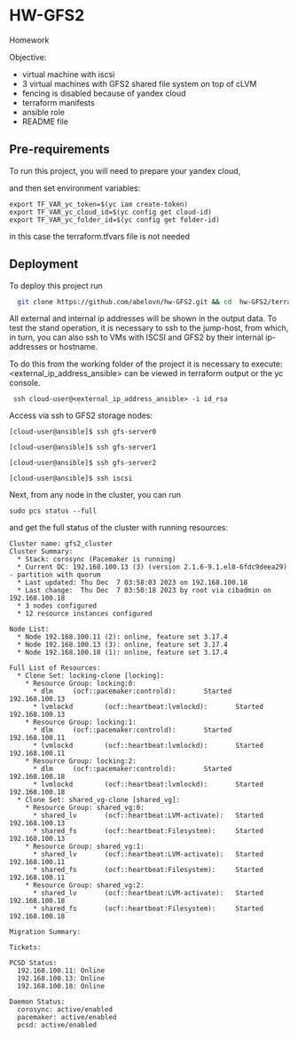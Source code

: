 

# HW-GFS2

Homework

Objective:
 - virtual machine with iscsi
 - 3 virtual machines with GFS2 shared file system on top of cLVM
 - fencing is disabled because of yandex cloud
 - terraform manifests
 - ansible role
 - README file









## Pre-requirements

To run this project, you will need to prepare your yandex cloud, 


and then set environment variables:
```
export TF_VAR_yc_token=$(yc iam create-token)
export TF_VAR_yc_cloud_id=$(yc config get cloud-id)
export TF_VAR_yc_folder_id=$(yc config get folder-id)
```
in this case the terraform.tfvars file is not needed






## Deployment

To deploy this project run

```bash
  git clone https://github.com/abelovn/hw-GFS2.git && cd  hw-GFS2/terraform/ && terraform init && terraform plan && terraform apply  -auto-approve 
```




All external and internal ip addresses will be shown in the output data. To test the stand operation, it is necessary to ssh to the jump-host, from which, in turn, you can also ssh to VMs with ISCSI and GFS2 by their internal ip-addresses or hostname.

To do this from the working folder of the project it is necessary to execute:
<external_ip_address_ansible> can be viewed in terraform output or the yc console.
```
 ssh cloud-user@<external_ip_address_ansible> -i id_rsa
```
Access via ssh to GFS2 storage nodes:

```
[cloud-user@ansible]$ ssh gfs-server0

[cloud-user@ansible]$ ssh gfs-server1

[cloud-user@ansible]$ ssh gfs-server2

[cloud-user@ansible]$ ssh iscsi
```
Next, from any node in the cluster, you can run

```
sudo pcs status --full

```

and get the full status of the cluster with running resources:

```
Cluster name: gfs2_cluster
Cluster Summary:
  * Stack: corosync (Pacemaker is running)
  * Current DC: 192.168.100.13 (3) (version 2.1.6-9.1.el8-6fdc9deea29) - partition with quorum
  * Last updated: Thu Dec  7 03:58:03 2023 on 192.168.100.18
  * Last change:  Thu Dec  7 03:50:18 2023 by root via cibadmin on 192.168.100.18
  * 3 nodes configured
  * 12 resource instances configured

Node List:
  * Node 192.168.100.11 (2): online, feature set 3.17.4
  * Node 192.168.100.13 (3): online, feature set 3.17.4
  * Node 192.168.100.18 (1): online, feature set 3.17.4

Full List of Resources:
  * Clone Set: locking-clone [locking]:
    * Resource Group: locking:0:
      * dlm     (ocf::pacemaker:controld):       Started 192.168.100.13
      * lvmlockd        (ocf::heartbeat:lvmlockd):       Started 192.168.100.13
    * Resource Group: locking:1:
      * dlm     (ocf::pacemaker:controld):       Started 192.168.100.11
      * lvmlockd        (ocf::heartbeat:lvmlockd):       Started 192.168.100.11
    * Resource Group: locking:2:
      * dlm     (ocf::pacemaker:controld):       Started 192.168.100.18
      * lvmlockd        (ocf::heartbeat:lvmlockd):       Started 192.168.100.18
  * Clone Set: shared_vg-clone [shared_vg]:
    * Resource Group: shared_vg:0:
      * shared_lv       (ocf::heartbeat:LVM-activate):   Started 192.168.100.13
      * shared_fs       (ocf::heartbeat:Filesystem):     Started 192.168.100.13
    * Resource Group: shared_vg:1:
      * shared_lv       (ocf::heartbeat:LVM-activate):   Started 192.168.100.11
      * shared_fs       (ocf::heartbeat:Filesystem):     Started 192.168.100.11
    * Resource Group: shared_vg:2:
      * shared_lv       (ocf::heartbeat:LVM-activate):   Started 192.168.100.18
      * shared_fs       (ocf::heartbeat:Filesystem):     Started 192.168.100.18

Migration Summary:

Tickets:

PCSD Status:
  192.168.100.11: Online
  192.168.100.13: Online
  192.168.100.18: Online

Daemon Status:
  corosync: active/enabled
  pacemaker: active/enabled
  pcsd: active/enabled

```



